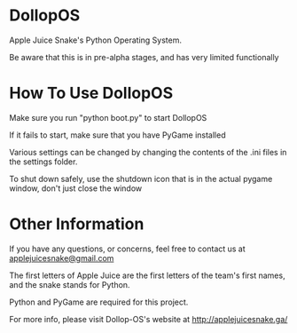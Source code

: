 # DollopOS
Apple Juice Snake's Python Operating System.

Be aware that this is in pre-alpha stages, and has very limited functionally


# How To Use DollopOS
Make sure you run "python boot.py" to start DollopOS

If it fails to start, make sure that you have PyGame installed

Various settings can be changed by changing the contents of the .ini files in the settings folder.

To shut down safely, use the shutdown icon that is in the actual pygame window, don't just close the window


# Other Information
If you have any questions, or concerns, feel free to contact us at applejuicesnake@gmail.com

The first letters of Apple Juice are the first letters of the team's first names, and the snake stands for Python.

Python and PyGame are required for this project.

For more info, please visit Dollop-OS's website at http://applejuicesnake.ga/


